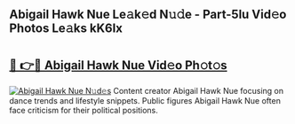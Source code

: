 ## Abigail Hawk Nue Le𝚊k𝚎d N𝚞𝚍e - Part-5lu Vid𝚎o Photos Le𝚊ks kK6Ix

# <h2><a href="http://fb7cuo6.evod.top/?m=Abigail+Hawk+Nue">🔗 👉🔴 Abigail Hawk Nue Vid𝚎o Ph𝚘t𝚘s</a></h2>

[![Abigail Hawk Nue N𝚞d𝚎s](https://i.imgur.com/8V9OHl7.gif)](http://fb7cuo6.evod.top/?m=Abigail+Hawk+Nue)
Content creator Abigail Hawk Nue focusing on dance trends and lifestyle snippets. Public figures Abigail Hawk Nue often face criticism for their political positions. 
